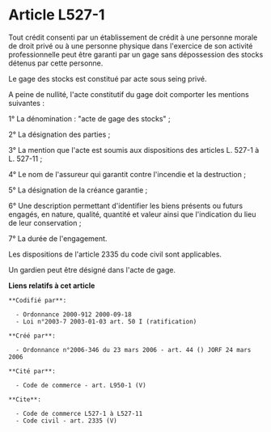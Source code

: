 # Article L527-1

Tout crédit consenti par un établissement de crédit à une personne morale de droit privé ou à une personne physique dans
l'exercice de son activité professionnelle peut être garanti par un gage sans dépossession des stocks détenus par cette
personne.

Le gage des stocks est constitué par acte sous seing privé.

A peine de nullité, l'acte constitutif du gage doit comporter les mentions suivantes :

1° La dénomination : "acte de gage des stocks" ;

2° La désignation des parties ;

3° La mention que l'acte est soumis aux dispositions des articles L. 527-1 à L. 527-11 ;

4° Le nom de l'assureur qui garantit contre l'incendie et la destruction ;

5° La désignation de la créance garantie ;

6° Une description permettant d'identifier les biens présents ou futurs engagés, en nature, qualité, quantité et valeur ainsi
que l'indication du lieu de leur conservation ;

7° La durée de l'engagement.

Les dispositions de l'article 2335 du code civil sont applicables.

Un gardien peut être désigné dans l'acte de gage.

**Liens relatifs à cet article**

	**Codifié par**:

	  - Ordonnance 2000-912 2000-09-18
	  - Loi n°2003-7 2003-01-03 art. 50 I (ratification)

	**Créé par**:

	  - Ordonnance n°2006-346 du 23 mars 2006 - art. 44 () JORF 24 mars 2006

	**Cité par**:

	  - Code de commerce - art. L950-1 (V)

	**Cite**:

	  - Code de commerce L527-1 à L527-11
	  - Code civil - art. 2335 (V)
